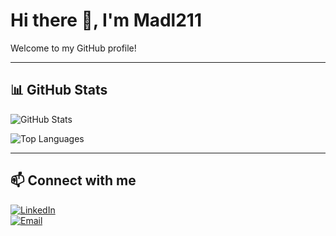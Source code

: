 # Hi there 👋, I'm Madl211

Welcome to my GitHub profile!

---

## 📊 GitHub Stats

![GitHub Stats](https://githubreadmestats-ochre.vercel.app/api?username=Madl211&show_icons=true&count_private=true&theme=tokyonight)

![Top Languages](https://githubreadmestats-ochre.vercel.app/api/top-langs/?username=Madl211&layout=compact&count_private=true&theme=tokyonight)

---

## 📫 Connect with me

[![LinkedIn](https://img.shields.io/badge/LinkedIn-0077B5?style=for-the-badge&logo=linkedin&logoColor=white)](https://www.linkedin.com/in/mathis-behrendt-5ab5ba37a/)  
[![Email](https://img.shields.io/badge/Email-D14836?style=for-the-badge&logo=gmail&logoColor=white)](mailto:mathis@unitofashion.de)
